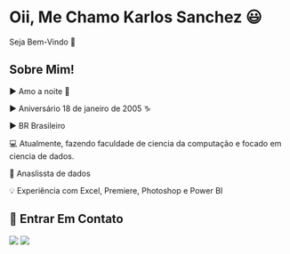 # Oii, Me Chamo Karlos Sanchez 😃

Seja Bem-Vindo 🤙

## Sobre Mim! 

 ► Amo a noite 🌆

 ► Aniversário 18 de janeiro de 2005 ♑

 ► BR Brasileiro

💻 Atualmente, fazendo faculdade de ciencia da computação e focado em ciencia de dados.

💼 Anaslissta de dados

💡 Experiência com Excel, Premiere, Photoshop e Power BI

## 📡 Entrar Em Contato

<div>
  <a href = "https://mail.google.com/mail/u/2/#inbox?compose=GTvVlcSKkkJlHPWmlmwLpkJcgPBpRKhgtpjdTkvJZZjBDKqSqCXPRxhkdJsvVRqwVwNWSqRknGxGhhttps://mail.google.com/mail/u/2/#inbox?compose=GTvVlcSKkkJlHPWmlmwLpkJcgPBpRKhgtpjdTkvJZZjBDKqSqCXPRxhkdJsvVRqwVwNWSqRknGxGh"><img src="https://img.shields.io/badge/-Gmail-%23333?style=for-the-badge&logo=gmail&logoColor=white" target="_blank"></a>
  <a href="https://www.linkedin.com/in/karlos-sanchez-379953305/" target="_blank"><img src="https://img.shields.io/badge/-LinkedIn-%230077B5?style=for-the-badge&logo=linkedin&logoColor=white" target="_blank"></a></div>
